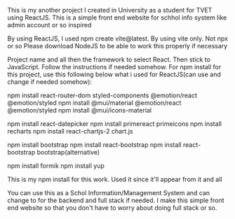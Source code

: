 This is my another project I created in University as a student for TVET using ReactJS. This is a simple front end website for schhol info system like admin account or so inspired

By using ReactJS, I used npm create vite@latest. By using vite only. Not npx or so
Please download NodeJS to be able to work this properly if necessary

Project name and all then the framework to select React. Then stick to JavaScript. Follow the instructions if needed somehow.
For npm install for this project, use this following below what i used for ReactJS(can use and change if needed somehow): 

npm install react-router-dom styled-components @emotion/react @emotion/styled
npm install @mui/material @emotion/react @emotion/styled
npm install @mui/icons-material

npm install react-datepicker
npm install primereact primeicons
npm install recharts
npm install react-chartjs-2 chart.js

npm install bootstrap
npm install react-bootstrap
npm install react-bootstrap bootstrap(alternative)

npm install formik
npm install yup

This is my npm install for this work. Used it since it'll appear from it and all

You can use this as a Schol Information/Management System and can change to for the backend and full stack if needed. I make this simple front end website so that you don't have to worry about doing full stack or so.


